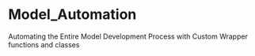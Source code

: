 # Model_Automation
Automating  the Entire Model Development  Process with Custom Wrapper functions and classes 
